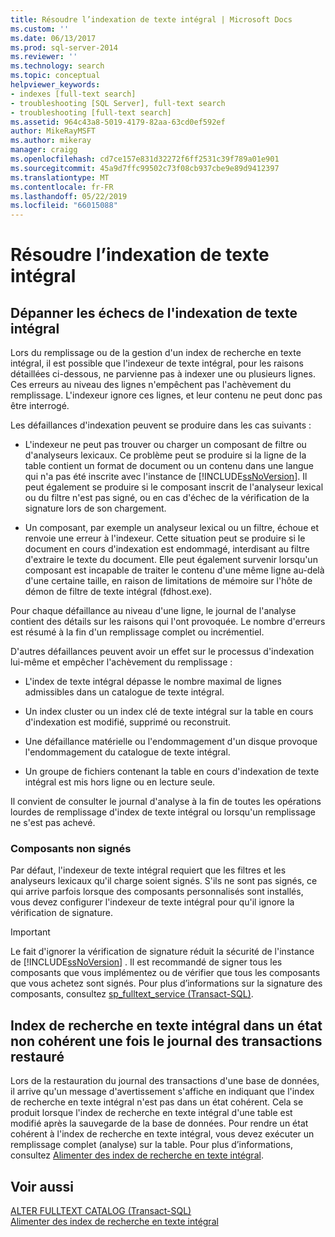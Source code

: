 ```yaml
---
title: Résoudre l’indexation de texte intégral | Microsoft Docs
ms.custom: ''
ms.date: 06/13/2017
ms.prod: sql-server-2014
ms.reviewer: ''
ms.technology: search
ms.topic: conceptual
helpviewer_keywords:
- indexes [full-text search]
- troubleshooting [SQL Server], full-text search
- troubleshooting [full-text search]
ms.assetid: 964c43a8-5019-4179-82aa-63cd0ef592ef
author: MikeRayMSFT
ms.author: mikeray
manager: craigg
ms.openlocfilehash: cd7ce157e831d32272f6ff2531c39f789a01e901
ms.sourcegitcommit: 45a9d7ffc99502c73f08cb937cbe9e89d9412397
ms.translationtype: MT
ms.contentlocale: fr-FR
ms.lasthandoff: 05/22/2019
ms.locfileid: "66015088"
---
```

# <a name="troubleshoot-full-text-indexing"></a>Résoudre l’indexation de texte intégral
     
##  <a name="failure"></a> Dépanner les échecs de l'indexation de texte intégral  
 Lors du remplissage ou de la gestion d'un index de recherche en texte intégral, il est possible que l'indexeur de texte intégral, pour les raisons détaillées ci-dessous, ne parvienne pas à indexer une ou plusieurs lignes. Ces erreurs au niveau des lignes n'empêchent pas l'achèvement du remplissage. L'indexeur ignore ces lignes, et leur contenu ne peut donc pas être interrogé.  
  
 Les défaillances d'indexation peuvent se produire dans les cas suivants :  
  
-   L'indexeur ne peut pas trouver ou charger un composant de filtre ou d'analyseurs lexicaux. Ce problème peut se produire si la ligne de la table contient un format de document ou un contenu dans une langue qui n'a pas été inscrite avec l'instance de [!INCLUDE[ssNoVersion](../../includes/ssnoversion-md.md)]. Il peut également se produire si le composant inscrit de l'analyseur lexical ou du filtre n'est pas signé, ou en cas d'échec de la vérification de la signature lors de son chargement.  
  
-   Un composant, par exemple un analyseur lexical ou un filtre, échoue et renvoie une erreur à l'indexeur. Cette situation peut se produire si le document en cours d'indexation est endommagé, interdisant au filtre d'extraire le texte du document. Elle peut également survenir lorsqu'un composant est incapable de traiter le contenu d'une même ligne au-delà d'une certaine taille, en raison de limitations de mémoire sur l'hôte de démon de filtre de texte intégral (fdhost.exe).  
  
 Pour chaque défaillance au niveau d'une ligne, le journal de l'analyse contient des détails sur les raisons qui l'ont provoquée. Le nombre d'erreurs est résumé à la fin d'un remplissage complet ou incrémentiel.  
  
 D'autres défaillances peuvent avoir un effet sur le processus d'indexation lui-même et empêcher l'achèvement du remplissage :  
  
-   L'index de texte intégral dépasse le nombre maximal de lignes admissibles dans un catalogue de texte intégral.  
  
-   Un index cluster ou un index clé de texte intégral sur la table en cours d'indexation est modifié, supprimé ou reconstruit.  
  
-   Une défaillance matérielle ou l'endommagement d'un disque provoque l'endommagement du catalogue de texte intégral.  
  
-   Un groupe de fichiers contenant la table en cours d'indexation de texte intégral est mis hors ligne ou en lecture seule.  
  
 Il convient de consulter le journal d'analyse à la fin de toutes les opérations lourdes de remplissage d'index de texte intégral ou lorsqu'un remplissage ne s'est pas achevé.  
  
### <a name="unsigned-components"></a>Composants non signés  
 Par défaut, l'indexeur de texte intégral requiert que les filtres et les analyseurs lexicaux qu'il charge soient signés. S'ils ne sont pas signés, ce qui arrive parfois lorsque des composants personnalisés sont installés, vous devez configurer l'indexeur de texte intégral pour qu'il ignore la vérification de signature.  
  
> [!IMPORTANT]  
>  Le fait d'ignorer la vérification de signature réduit la sécurité de l'instance de [!INCLUDE[ssNoVersion](../../includes/ssnoversion-md.md)] . Il est recommandé de signer tous les composants que vous implémentez ou de vérifier que tous les composants que vous achetez sont signés. Pour plus d’informations sur la signature des composants, consultez [sp_fulltext_service &#40;Transact-SQL&#41;](/sql/relational-databases/system-stored-procedures/sp-fulltext-service-transact-sql).  
  

  
##  <a name="state"></a> Index de recherche en texte intégral dans un état non cohérent une fois le journal des transactions restauré  
 Lors de la restauration du journal des transactions d'une base de données, il arrive qu'un message d'avertissement s'affiche en indiquant que l'index de recherche en texte intégral n'est pas dans un état cohérent. Cela se produit lorsque l'index de recherche en texte intégral d'une table est modifié après la sauvegarde de la base de données. Pour rendre un état cohérent à l'index de recherche en texte intégral, vous devez exécuter un remplissage complet (analyse) sur la table. Pour plus d’informations, consultez [Alimenter des index de recherche en texte intégral](../indexes/indexes.md).  
  

  
## <a name="see-also"></a>Voir aussi  
 [ALTER FULLTEXT CATALOG &#40;Transact-SQL&#41;](/sql/t-sql/statements/alter-fulltext-catalog-transact-sql)   
 [Alimenter des index de recherche en texte intégral](../indexes/indexes.md)  
  
  
